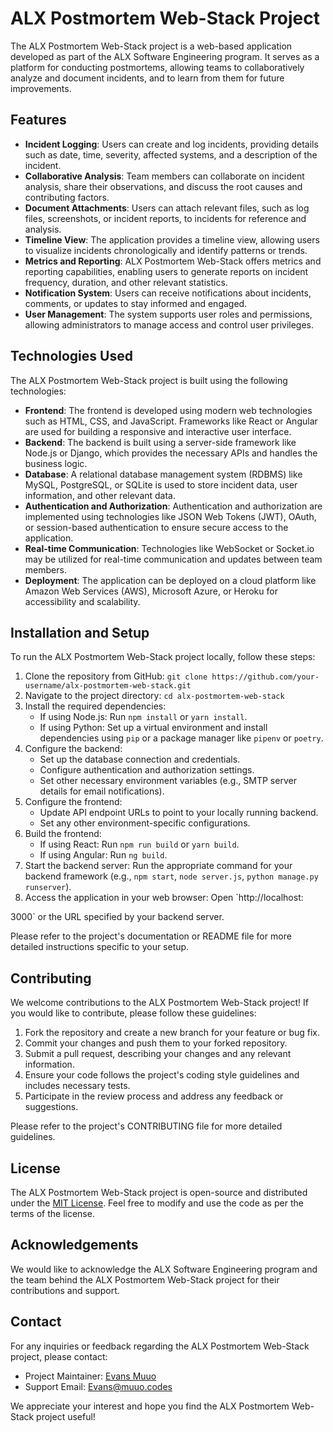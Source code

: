 # ALX Postmortem Web-Stack Project

The ALX Postmortem Web-Stack project is a web-based application developed as part of the ALX Software Engineering program. It serves as a platform for conducting postmortems, allowing teams to collaboratively analyze and document incidents, and to learn from them for future improvements.

## Features

- **Incident Logging**: Users can create and log incidents, providing details such as date, time, severity, affected systems, and a description of the incident.
- **Collaborative Analysis**: Team members can collaborate on incident analysis, share their observations, and discuss the root causes and contributing factors.
- **Document Attachments**: Users can attach relevant files, such as log files, screenshots, or incident reports, to incidents for reference and analysis.
- **Timeline View**: The application provides a timeline view, allowing users to visualize incidents chronologically and identify patterns or trends.
- **Metrics and Reporting**: ALX Postmortem Web-Stack offers metrics and reporting capabilities, enabling users to generate reports on incident frequency, duration, and other relevant statistics.
- **Notification System**: Users can receive notifications about incidents, comments, or updates to stay informed and engaged.
- **User Management**: The system supports user roles and permissions, allowing administrators to manage access and control user privileges.

## Technologies Used

The ALX Postmortem Web-Stack project is built using the following technologies:

- **Frontend**: The frontend is developed using modern web technologies such as HTML, CSS, and JavaScript. Frameworks like React or Angular are used for building a responsive and interactive user interface.
- **Backend**: The backend is built using a server-side framework like Node.js or Django, which provides the necessary APIs and handles the business logic.
- **Database**: A relational database management system (RDBMS) like MySQL, PostgreSQL, or SQLite is used to store incident data, user information, and other relevant data.
- **Authentication and Authorization**: Authentication and authorization are implemented using technologies like JSON Web Tokens (JWT), OAuth, or session-based authentication to ensure secure access to the application.
- **Real-time Communication**: Technologies like WebSocket or Socket.io may be utilized for real-time communication and updates between team members.
- **Deployment**: The application can be deployed on a cloud platform like Amazon Web Services (AWS), Microsoft Azure, or Heroku for accessibility and scalability.

## Installation and Setup

To run the ALX Postmortem Web-Stack project locally, follow these steps:

1. Clone the repository from GitHub: `git clone https://github.com/your-username/alx-postmortem-web-stack.git`
2. Navigate to the project directory: `cd alx-postmortem-web-stack`
3. Install the required dependencies:
   - If using Node.js: Run `npm install` or `yarn install`.
   - If using Python: Set up a virtual environment and install dependencies using `pip` or a package manager like `pipenv` or `poetry`.
4. Configure the backend:
   - Set up the database connection and credentials.
   - Configure authentication and authorization settings.
   - Set other necessary environment variables (e.g., SMTP server details for email notifications).
5. Configure the frontend:
   - Update API endpoint URLs to point to your locally running backend.
   - Set any other environment-specific configurations.
6. Build the frontend:
   - If using React: Run `npm run build` or `yarn build`.
   - If using Angular: Run `ng build`.
7. Start the backend server: Run the appropriate command for your backend framework (e.g., `npm start`, `node server.js`, `python manage.py runserver`).
8. Access the application in your web browser: Open `http://localhost:

3000` or the URL specified by your backend server.

Please refer to the project's documentation or README file for more detailed instructions specific to your setup.

## Contributing

We welcome contributions to the ALX Postmortem Web-Stack project! If you would like to contribute, please follow these guidelines:

1. Fork the repository and create a new branch for your feature or bug fix.
2. Commit your changes and push them to your forked repository.
3. Submit a pull request, describing your changes and any relevant information.
4. Ensure your code follows the project's coding style guidelines and includes necessary tests.
5. Participate in the review process and address any feedback or suggestions.

Please refer to the project's CONTRIBUTING file for more detailed guidelines.

## License

The ALX Postmortem Web-Stack project is open-source and distributed under the [MIT License](https://opensource.org/licenses/MIT). Feel free to modify and use the code as per the terms of the license.

## Acknowledgements

We would like to acknowledge the ALX Software Engineering program and the team behind the ALX Postmortem Web-Stack project for their contributions and support.

## Contact

For any inquiries or feedback regarding the ALX Postmortem Web-Stack project, please contact:

- Project Maintainer: [Evans Muuo](mailto:your-email@example.com)
- Support Email: [Evans@muuo.codes](mailto:support@example.com)

We appreciate your interest and hope you find the ALX Postmortem Web-Stack project useful!

